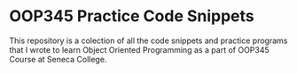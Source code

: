 # OOP345 Practice Code Snippets
This repository is a colection of all the code snippets and practice programs that I wrote to learn Object Oriented Programming as a part of OOP345 Course at Seneca College.
